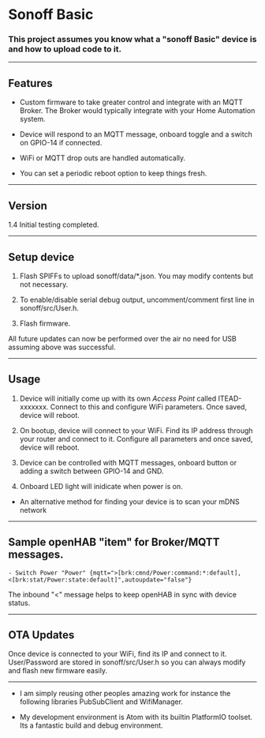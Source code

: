 # Sonoff Basic

### This project assumes you know what a "sonoff Basic" device is and how to upload code to it.

-------------------------------------------------------------------------------------------------------------
## Features

- Custom firmware to take greater control and integrate with an MQTT Broker. The Broker would typically integrate with your Home Automation system.

- Device will respond to an MQTT message, onboard toggle and a switch on GPIO-14 if connected.

- WiFi or MQTT drop outs are handled automatically.

- You can set a periodic reboot option to keep things fresh.

-------------------------------------------------------------------------------------------------------------
## Version
1.4 Initial testing completed.

-------------------------------------------------------------------------------------------------------------
## Setup device
1. Flash SPIFFs to upload sonoff/data/*.json. You may modify contents but not necessary.

2. To enable/disable serial debug output, uncomment/comment first line in sonoff/src/User.h.

3. Flash firmware.

All future updates can now be performed over the air no need for USB assuming above was successful.

-------------------------------------------------------------------------------------------------------------
## Usage
1. Device will initially come up with its own *Access Point* called ITEAD-xxxxxxx. Connect to this and configure WiFi parameters. Once saved, device will reboot.

2. On bootup, device will connect to your WiFi. Find its IP address through your router and connect to it. Configure all parameters and once saved, device will reboot.

3. Device can be controlled with MQTT messages, onboard button or adding a switch between GPIO-14 and GND.

4. Onboard LED light will inidicate when power is on.

- An alternative method for finding your device is to scan your mDNS network

-------------------------------------------------------------------------------------------------------------
## Sample openHAB "item" for Broker/MQTT messages. 
	- Switch Power "Power" {mqtt=">[brk:cmnd/Power:command:*:default], <[brk:stat/Power:state:default]",autoupdate="false"}
The inbound "<" message helps to keep openHAB in sync with device status.

-------------------------------------------------------------------------------------------------------------
## OTA Updates
Once device is connected to your WiFi, find its IP and connect to it. User/Password are stored in sonoff/src/User.h so you can always modify and flash new firmware easily.

-------------------------------------------------------------------------------------------------------------
- I am simply reusing other peoples amazing work for instance the following libraries PubSubClient and WifiManager.

- My development environment is Atom with its builtin PlatformIO toolset. Its a fantastic build and debug environment.